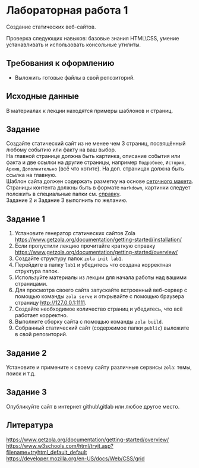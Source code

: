 # Лабораторная работа 1
Создание статических веб-сайтов.

Проверка следующих навыков: базовые знания HTML\CSS, умение устанавливать и использовать консольные утилиты.
## Требования к оформлению
* Выложить готовые файлы в свой репозиторий.

## Исходные данные
В материалах к лекции находятся примеры шаблонов и страниц.

## Задание
Создайте статический сайт из не менее чем 3 страниц, посвящённый любому событию или факту на ваш выбор.  
На главной странице должна быть картинка, описание события или факта и две ссылки на другие страницы, например ``Подробнее``, ``История``, ``Архив``, ``Дополнительно`` (всё что хотите). На доп. страницах должна быть ссылка на главную.  
Шаблон сайта должен содержать разметку на основе [сеточного макета](https://developer.mozilla.org/en-US/docs/Web/CSS/grid).  
Страницы контента должны быть в формате ``markdown``, картинки следует положить в специальные папки см. [справку](https://www.getzola.org/documentation/content/overview/).  
Задание 2 и Задание 3 выполнить по желанию.

## Задание 1
1. Установите генератор статических сайтов Zola https://www.getzola.org/documentation/getting-started/installation/
2. Если пропустили лекцию прочитайте краткую справку https://www.getzola.org/documentation/getting-started/overview/  
3. Создайте структуру папок ``zola init lab1``.  
4. Перейдите в папку ``lab1`` и убедитесь что создана корректная структура папок.  
5. Используйте материалы из лекции для начала работы над вашими страницами.  
6. Для просмотра своего сайта запускайте встроенный веб-сервер с помощью команды ``zola serve`` и открывайте с помощью браузера страницу http://127.0.0.1:1111.  
7. Создайте необходимое количество страниц и убедитесь, что всё работает корректно.  
8. Выполните сборку сайта с помощью команды ``zola build``.  
9. Собранный статический сайт (содержимое папки ``public``) выложите в свой репозиторий.   

## Задание 2
Установите и примените к своему сайту различные сервисы ``zola``: темы, поиск и т.д.

## Задание 3
Опубликуйте сайт в интернет github\gitlab или любое другое место.  


## Литература
https://www.getzola.org/documentation/getting-started/overview/  
https://www.w3schools.com/html/tryit.asp?filename=tryhtml_default_default  
https://developer.mozilla.org/en-US/docs/Web/CSS/grid  
